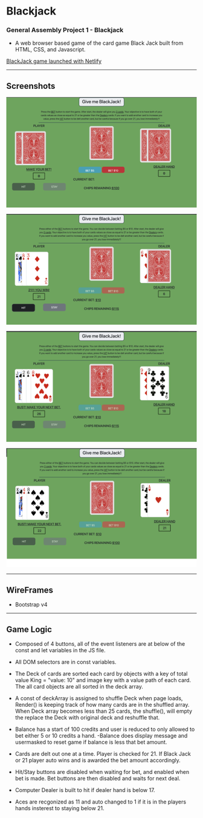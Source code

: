# Blackjack
 ### General Assembly Project 1 - Blackjack

- A web browser based game of the card game Black Jack built from HTML, CSS, and Javascript.

[BlackJack game launched with Netlify](https://github.com/killerwhiteshark/blackjack)

---
## Screenshots

![alt text](https://github.com/killerwhiteshark/blackjack/blob/master/gameScreenShots/titleScreenshot.png?raw=true "Title Screen")

![alt text](https://github.com/killerwhiteshark/blackjack/blob/master/gameScreenShots/playerWin.png?raw=true "Player wins!")

![alt text](https://github.com/killerwhiteshark/blackjack/blob/master/gameScreenShots/playerTurn.png?raw=true "Player in turn")

![alt text](https://github.com/killerwhiteshark/blackjack/blob/master/gameScreenShots/dealerWin.png?raw=true "Player busts, Dealer wins!")

---- 
## WireFrames

- Bootstrap v4

---

## Game Logic

- Composed of 4 buttons, all of the event listeners are at below of the const and let variables in the JS file. 
- All DOM selectors are in const variables.

- The Deck of cards are sorted each card by objects with a key of total value King = "value: 10" and image key with a value path of each card.
 The all card objects are all sorted in the deck array. 
 - A const of deckArray is assigned to shuffle Deck when page loads, Render() is keeping track of how many cards are in the shuffled array. When Deck array becomes less than 25 cards, the shuffle(), will empty the replace the Deck with original deck and reshuffle that. 

- Balance has a start of 100 credits and user is reduced to only allowed to bet either 5 or 10 credits a hand. 
-Balance does display message and usermasked to reset game if balance is less that bet amount.

- Cards are delt out one at a time. Player is checked for 21. If Black Jack or 21 player auto wins and is awarded the bet amount accordingly. 

- Hit/Stay buttons are disabled when waiting for bet, and enabled when bet is made. Bet buttons are then disabled and waits for next deal. 

- Computer Dealer is built to hit if dealer hand is below 17. 

- Aces are recgonized as 11 and auto changed to 1 if it is in the players hands insterest to staying below 21. 